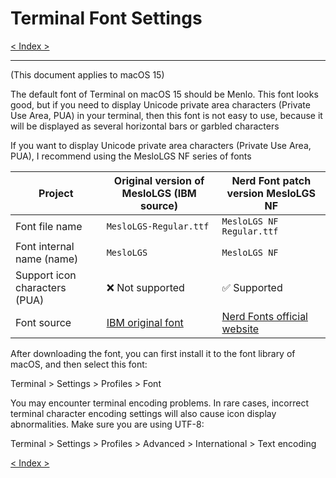 # Terminal Font Settings

[< Index >](/index.md)

---

(This document applies to macOS 15)

The default font of Terminal on macOS 15 should be Menlo. This font looks good, but if you need to display Unicode private area characters (Private Use Area, PUA) in your terminal, then this font is not easy to use, because it will be displayed as several horizontal bars or garbled characters

If you want to display Unicode private area characters (Private Use Area, PUA), I recommend using the MesloLGS NF series of fonts

| Project | Original version of MesloLGS (IBM source) | Nerd Font patch version MesloLGS NF |
| ------------- | --------------------------------------- | --------------------------------------------------------- |
| Font file name | `MesloLGS-Regular.ttf` | `MesloLGS NF Regular.ttf` |
| Font internal name (name) | `MesloLGS` | `MesloLGS NF` |
| Support icon characters (PUA) | ❌ Not supported | ✅ Supported | |
| Font source | [IBM original font](https://github.com/IBM/plex) | [Nerd Fonts official website](https://www.nerdfonts.com/) |

After downloading the font, you can first install it to the font library of macOS, and then select this font:

Terminal > Settings > Profiles > Font

You may encounter terminal encoding problems. In rare cases, incorrect terminal character encoding settings will also cause icon display abnormalities. Make sure you are using UTF-8:

Terminal > Settings > Profiles > Advanced > International > Text encoding

[< Index >](/index.md)